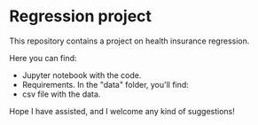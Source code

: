 # Regression project

This repository contains a project on health insurance regression.

Here you can find:
- Jupyter notebook with the code.
- Requirements.
In the "data" folder, you'll find:
- csv file with the data.

Hope I have assisted, and I welcome any kind of suggestions!
